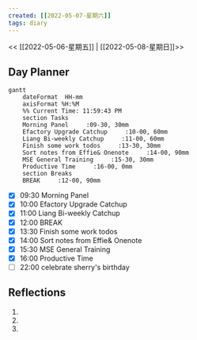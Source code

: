 ```yaml
---
created: [[2022-05-07-星期六]]
tags: diary
---
```

<< [[2022-05-06-星期五]] | [[2022-05-08-星期日]]>>
## Day Planner
```mermaid
gantt
    dateFormat  HH-mm
    axisFormat %H:%M
    %% Current Time: 11:59:43 PM
    section Tasks
    Morning Panel     :09-30, 30mm
    Efactory Upgrade Catchup     :10-00, 60mm
    Liang Bi-weekly Catchup     :11-00, 60mm
    Finish some work todos     :13-30, 30mm
    Sort notes from Effie& Onenote     :14-00, 90mm
    MSE General Training     :15-30, 30mm
    Productive Time     :16-00, 0mm
    section Breaks
    BREAK     :12-00, 90mm
```

- [x] 09:30 Morning Panel
- [x] 10:00 Efactory Upgrade Catchup
- [x] 11:00 Liang Bi-weekly Catchup
- [x] 12:00 BREAK
- [x] 13:30 Finish some work todos
- [x] 14:00 Sort notes from Effie& Onenote
- [x] 15:30 MSE General Training
- [x] 16:00 Productive Time
- [ ] 22:00 celebrate sherry's birthday

## Reflections
1. 
2. 
3. 
  
